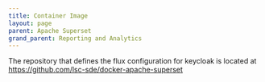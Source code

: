 ```yaml
---
title: Container Image
layout: page
parent: Apache Superset
grand_parent: Reporting and Analytics
---
```


The repository that defines the flux configuration for keycloak is located at https://github.com/lsc-sde/docker-apache-superset

